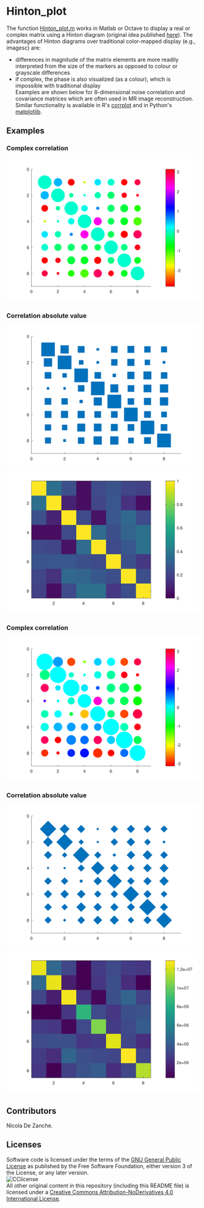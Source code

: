 # Hinton_plot
The function [Hinton_plot.m](https://github.com/dezanche/Hinton_plot/blob/main/Hinton_plot.m) works in Matlab or Octave to display a real or complex matrix using a Hinton diagram (original idea published [here](https://doi.org/10.1037/0033-295x.98.1.74)).
The advantages of Hinton diagrams over traditional color-mapped display (e.g., imagesc) are:
- differences in magnitude of the matrix elements are more readily interpreted from the size of the markers as opposed to colour or grayscale differences
- if complex, the phase is also visualized (as a colour), which is impossible with traditional display\
Examples are shown below for 8-dimensional noise correlation and covariance matrices which are often used in MR image reconstruction. 
Similar functionality is available in R's [corrplot](https://cran.r-project.org/web/packages/corrplot/vignettes/corrplot-intro.html) and in Python's [matplotlib](https://matplotlib.org/stable/gallery/specialty_plots/hinton_demo.html).

## Examples
### Complex correlation
![complex correlation](https://github.com/dezanche/Hinton_plot/blob/main/Output_examples/correlation_Hinton.svg)
### Correlation absolute value
![abs correlation](https://github.com/dezanche/Hinton_plot/blob/main/Output_examples/correlation_abs_Hinton.svg)
![abs correlation imagesc](https://github.com/dezanche/Hinton_plot/blob/main/Output_examples/correlation_abs_imagesc.png)
### Complex correlation
![complex covariance](https://github.com/dezanche/Hinton_plot/blob/main/Output_examples/covariance_Hinton.svg)
### Correlation absolute value
![abs covariance](https://github.com/dezanche/Hinton_plot/blob/main/Output_examples/covariance_abs_Hinton.svg)
![abs covariance imagesc](https://github.com/dezanche/Hinton_plot/blob/main/Output_examples/covariance_abs_imagesc.png)

## Contributors
Nicola De Zanche.

## Licenses
Software code is licensed under the terms of the [GNU General Public License](https://www.gnu.org/licenses/gpl-3.0.en.html) as published by the Free Software Foundation, either version 3 of the License, or any later version.\
![CClicense](https://i.creativecommons.org/l/by-nd/4.0/88x31.png)\
All other original content in this repository (including this README file) is licensed under a [Creative Commons Attribution-NoDerivatives 4.0 International License](https://creativecommons.org/licenses/by-nd/4.0/).
